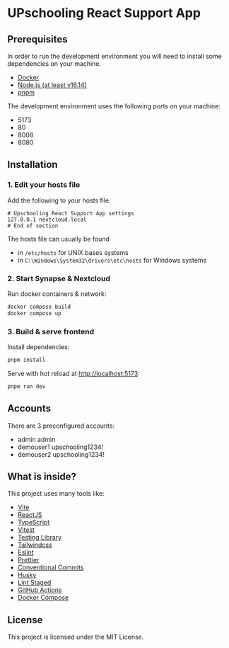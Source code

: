 # UPschooling React Support App

## Prerequisites

In order to run the development environment you will need to install some dependencies on your machine.

- [Docker](https://docs.docker.com/get-docker/)
- [Node.js (at least v16.14)](https://nodejs.org/en)
- [pnpm](https://pnpm.io/installation)

The development environment uses the following ports on your machine:

- 5173
- 80
- 8008
- 8080

## Installation

### 1. Edit your hosts file

Add the following to your hosts file.

```
# Upschooling React Support App settings
127.0.0.1 nextcloud.local
# End of section
```

The hosts file can usually be found

- in `/etc/hosts` for UNIX bases systems
- in `C:\Windows\System32\drivers\etc\hosts` for Windows systems

### 2. Start Synapse & Nextcloud

Run docker containers & network:

```bash
docker compose build
docker compose up
```

### 3. Build & serve frontend

Install dependencies:

```bash
pnpm install
```

Serve with hot reload at <http://localhost:5173>:

```bash
pnpm run dev
```

## Accounts

There are 3 preconfigured accounts:

- admin admin
- demouser1 upschooling1234!
- demouser2 upschooling1234!

## What is inside?

This project uses many tools like:

- [Vite](https://vitejs.dev)
- [ReactJS](https://reactjs.org)
- [TypeScript](https://www.typescriptlang.org)
- [Vitest](https://vitest.dev)
- [Testing Library](https://testing-library.com)
- [Tailwindcss](https://tailwindcss.com)
- [Eslint](https://eslint.org)
- [Prettier](https://prettier.io)
- [Conventional Commits](https://www.conventionalcommits.org/en/v1.0.0/)
- [Husky](https://typicode.github.io/husky/)
- [Lint Staged](https://github.com/okonet/lint-staged)
- [GitHub Actions](https://github.com/features/actions)
- [Docker Compose](https://docs.docker.com/compose/)

## License

This project is licensed under the MIT License.
